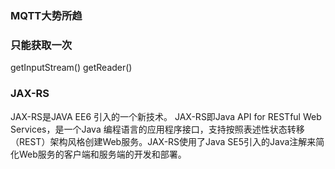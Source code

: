

### MQTT大势所趋 

### 只能获取一次

getInputStream()
getReader()

### JAX-RS

JAX-RS是JAVA EE6 引入的一个新技术。 JAX-RS即Java API for RESTful Web Services，是一个Java 编程语言的应用程序接口，支持按照表述性状态转移（REST）架构风格创建Web服务。JAX-RS使用了Java SE5引入的Java注解来简化Web服务的客户端和服务端的开发和部署。
